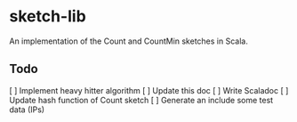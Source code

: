# sketch-lib
An implementation of the Count and CountMin sketches in Scala.

## Todo
[ ] Implement heavy hitter algorithm
[ ] Update this doc
[ ] Write Scaladoc
[ ] Update hash function of Count sketch
[ ] Generate an include some test data (IPs)